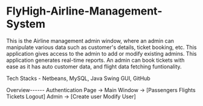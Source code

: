 # FlyHigh-Airline-Management-System
This is the Airline management admin window, where an admin can manipulate various data such as 
customer's details, ticket booking, etc.
This application gives access to the admin to add or modify existing admins.
This application generates real-time reports.
An admin can book tickets with ease as it has auto customer data, and flight data fetching funtionality.

Tech Stacks - Netbeans, MySQL, Java Swing GUI, GitHub

Overview------
Authentication Page -> Main Window -> 
[Passengers 
Flights 
Tickets
Logout]
Admin ->
[Create user
Modify User]
